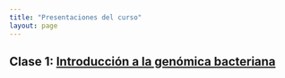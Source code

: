 ```yaml
---
title: "Presentaciones del curso"
layout: page
---
```


## Clase 1: [Introducción a la genómica bacteriana] 

[Introducción a la genómica bacteriana]: https://downgit.github.io/#/home?url=https://github.com/braddmg/ProkGen/blob/main/Clases/Clase_1.pdf
[jekyll-gh]:   https://github.com/jekyll/jekyll
[jekyll-talk]: https://talk.jekyllrb.com/

